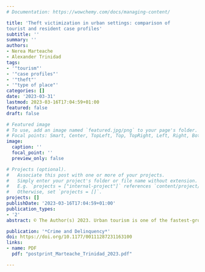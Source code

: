 ```yaml
---
# Documentation: https://wowchemy.com/docs/managing-content/

title: 'Theft victimization in urban settings: comparison of
tourist and resident case profiles'
subtitle: ''
summary: ''
authors:
- Nerea Marteache
- Alexander Trinidad
tags:
- '"tourism"'
- '"case profiles"'
- '"theft"'
- '"type of place"'
categories: []
date: '2023-03-31'
lastmod: 2023-03-16T17:04:59+01:00
featured: false
draft: false

# Featured image
# To use, add an image named `featured.jpg/png` to your page's folder.
# Focal points: Smart, Center, TopLeft, Top, TopRight, Left, Right, BottomLeft, Bottom, BottomRight.
image:
  caption: ''
  focal_point: ''
  preview_only: false

# Projects (optional).
#   Associate this post with one or more of your projects.
#   Simply enter your project's folder or file name without extension.
#   E.g. `projects = ["internal-project"]` references `content/project/deep-learning/index.md`.
#   Otherwise, set `projects = []`.
projects: []
publishDate: '2023-03-16T17:04:59+01:00'
publication_types:
- '2'
abstract: © The Author(s) 2023. Urban tourism is one of the fastest-growing segments within the tourist sector. Although the relationship between urban tourism and crime has been well documented in the literature, a focus on the specifics of tourist victimization is lacking. This study explores thefts against urban tourists using police records for the five main tourist districts in the city of Barcelona (Spain). We apply conjunctive analysis of case configurations to a large data sample (N > 300,000) to uncover victimization case profiles and the context in which crimes are committed. Comparisons to resident victimization provide valuable insight into this problem and set new avenues for future research.

publication: '*Crime and Delinquency*'
doi: https://doi.org/10.1177/00111287231163100
links:
- name: PDF
  pdf: "postprint_Marteache_Trinidad_2023.pdf"

---
```

